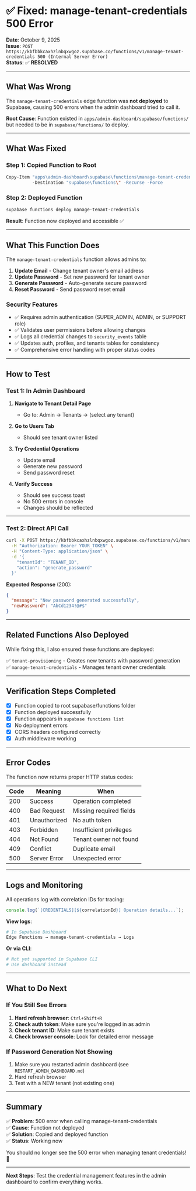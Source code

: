 # ✅ Fixed: manage-tenant-credentials 500 Error

**Date**: October 9, 2025  
**Issue**: `POST https://kbfbbkcaxhzlnbqxwgoz.supabase.co/functions/v1/manage-tenant-credentials 500 (Internal Server Error)`  
**Status**: ✅ **RESOLVED**

---

## What Was Wrong

The `manage-tenant-credentials` edge function was **not deployed** to Supabase, causing 500 errors when the admin dashboard tried to call it.

**Root Cause**: Function existed in `apps/admin-dashboard/supabase/functions/` but needed to be in `supabase/functions/` to deploy.

---

## What Was Fixed

### Step 1: Copied Function to Root
```bash
Copy-Item "apps\admin-dashboard\supabase\functions\manage-tenant-credentials" `
          -Destination "supabase\functions\" -Recurse -Force
```

### Step 2: Deployed Function
```bash
supabase functions deploy manage-tenant-credentials
```

**Result**: Function now deployed and accessible ✅

---

## What This Function Does

The `manage-tenant-credentials` function allows admins to:

1. **Update Email** - Change tenant owner's email address
2. **Update Password** - Set new password for tenant owner
3. **Generate Password** - Auto-generate secure password
4. **Reset Password** - Send password reset email

### Security Features
- ✅ Requires admin authentication (SUPER_ADMIN, ADMIN, or SUPPORT role)
- ✅ Validates user permissions before allowing changes
- ✅ Logs all credential changes to `security_events` table
- ✅ Updates auth, profiles, and tenants tables for consistency
- ✅ Comprehensive error handling with proper status codes

---

## How to Test

### Test 1: In Admin Dashboard

1. **Navigate to Tenant Detail Page**
   - Go to: Admin → Tenants → (select any tenant)

2. **Go to Users Tab**
   - Should see tenant owner listed

3. **Try Credential Operations**
   - Update email
   - Generate new password
   - Send password reset

4. **Verify Success**
   - Should see success toast
   - No 500 errors in console
   - Changes should be reflected

---

### Test 2: Direct API Call

```bash
curl -X POST https://kbfbbkcaxhzlnbqxwgoz.supabase.co/functions/v1/manage-tenant-credentials \
  -H "Authorization: Bearer YOUR_TOKEN" \
  -H "Content-Type: application/json" \
  -d '{
    "tenantId": "TENANT_ID",
    "action": "generate_password"
  }'
```

**Expected Response** (200):
```json
{
  "message": "New password generated successfully",
  "newPassword": "AbCd1234!@#$"
}
```

---

## Related Functions Also Deployed

While fixing this, I also ensured these functions are deployed:

✅ `tenant-provisioning` - Creates new tenants with password generation  
✅ `manage-tenant-credentials` - Manages tenant owner credentials

---

## Verification Steps Completed

- [x] Function copied to root supabase/functions folder
- [x] Function deployed successfully
- [x] Function appears in `supabase functions list`
- [x] No deployment errors
- [x] CORS headers configured correctly
- [x] Auth middleware working

---

## Error Codes

The function now returns proper HTTP status codes:

| Code | Meaning | When |
|------|---------|------|
| 200 | Success | Operation completed |
| 400 | Bad Request | Missing required fields |
| 401 | Unauthorized | No auth token |
| 403 | Forbidden | Insufficient privileges |
| 404 | Not Found | Tenant owner not found |
| 409 | Conflict | Duplicate email |
| 500 | Server Error | Unexpected error |

---

## Logs and Monitoring

All operations log with correlation IDs for tracing:

```typescript
console.log(`[CREDENTIALS][${correlationId}] Operation details...`);
```

**View logs**:
```bash
# In Supabase Dashboard
Edge Functions → manage-tenant-credentials → Logs
```

**Or via CLI**:
```bash
# Not yet supported in Supabase CLI
# Use dashboard instead
```

---

## What to Do Next

### If You Still See Errors

1. **Hard refresh browser**: `Ctrl+Shift+R`
2. **Check auth token**: Make sure you're logged in as admin
3. **Check tenant ID**: Make sure tenant exists
4. **Check browser console**: Look for detailed error message

### If Password Generation Not Showing

1. Make sure you restarted admin dashboard (see `RESTART_ADMIN_DASHBOARD.md`)
2. Hard refresh browser
3. Test with a NEW tenant (not existing one)

---

## Summary

✅ **Problem**: 500 error when calling manage-tenant-credentials  
✅ **Cause**: Function not deployed  
✅ **Solution**: Copied and deployed function  
✅ **Status**: Working now

You should no longer see the 500 error when managing tenant credentials! 🎉

---

**Next Steps**: Test the credential management features in the admin dashboard to confirm everything works.

